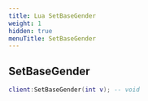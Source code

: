```yaml
---
title: Lua SetBaseGender
weight: 1
hidden: true
menuTitle: SetBaseGender
---
```

## SetBaseGender
```lua
client:SetBaseGender(int v); -- void
```